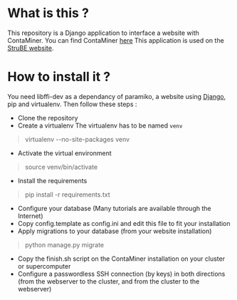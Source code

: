 # What is this ?

This repository is a Django application to interface a website with ContaMiner.
You can find ContaMiner [here](https://github.com/StruBE-KAUST/ContaMiner)
This application is used on the [StruBE
website](https://strube.cbrc.kaust.edu.sa/contaminer).

# How to install it ?
You need libffi-dev as a dependancy of paramiko, a website using
[Django](https://www.djangoproject.com/), pip and virtualenv.
Then follow these steps :
-   Clone the repository
-   Create a virtualenv
The virtualenv has to be named `venv`
>   virtualenv --no-site-packages venv
-   Activate the virtual environment
>   source venv/bin/activate
-   Install the requirements
>   pip install -r requirements.txt
-   Configure your database (Many tutorials are available through the
    Internet)
-   Copy config.template as config.ini and edit this file to fit your
    installation
-   Apply migrations to your database (from your website installation)
>   python manage.py migrate
-   Copy the finish.sh script on the ContaMiner installation on your cluster or
    supercomputer
-   Configure a passwordless SSH connection (by keys) in both directions (from
    the webserver to the cluster, and from the cluster to the webserver)

